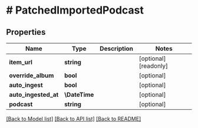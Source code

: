 # # PatchedImportedPodcast

## Properties

Name | Type | Description | Notes
------------ | ------------- | ------------- | -------------
**item_url** | **string** |  | [optional] [readonly]
**override_album** | **bool** |  | [optional]
**auto_ingest** | **bool** |  | [optional]
**auto_ingested_at** | **\DateTime** |  | [optional]
**podcast** | **string** |  | [optional]

[[Back to Model list]](../../README.md#models) [[Back to API list]](../../README.md#endpoints) [[Back to README]](../../README.md)
